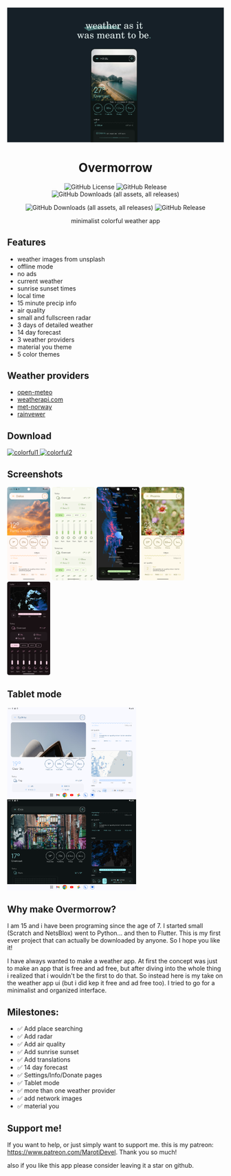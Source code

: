 ![page48](Screenshots/meant_to_be_coast.png)

<h1 align="center">Overmorrow</h1>

<div align="center">
  <img alt="GitHub License" src="https://img.shields.io/github/license/bmaroti9/Overmorrow?style=flat-square&labelColor=%231B262E&color=%23E7F5F4">
 <img alt="GitHub Release" src="https://img.shields.io/github/v/release/bmaroti9/Overmorrow?style=flat-square&labelColor=%231B262E&color=%23E7F5F4">
  <img alt="GitHub Downloads (all assets, all releases)" 
  src="https://img.shields.io/github/downloads/bmaroti9/Overmorrow/total?style=flat-square&labelColor=%231B262E&color=%23E7F5F4">

  <img alt="GitHub Downloads (all assets, all releases)"
  src="https://img.shields.io/github/stars/bmaroti9/Overmorrow?style=flat-square&labelColor=%231B262E&color=%23E7F5F4">
  <img alt="GitHub Release" src="https://img.shields.io/github/forks/bmaroti9/Overmorrow?style=flat-square&labelColor=%231B262E&color=%23E7F5F4">
</a>

minimalist colorful weather app

</div>

## Features
  - weather images from unsplash
  - offline mode
  - no ads
  - current weather
  - sunrise sunset times
  - local time
  - 15 minute precip info
  - air quality
  - small and fullscreen radar
  - 3 days of detailed weather
  - 14 day forecast
  - 3 weather providers
  - material you theme
  - 5 color themes


## Weather providers
- [open-meteo](https://open-meteo.com)
- [weatherapi.com](https://www.weatherapi.com)
- [met-norway](https://api.met.no/)
- [rainvewer](https://www.rainviewer.com/api.html)

## Download

<div align="left">
    <a href="https://play.google.com/store/apps/details?id=com.marotidev.Overmorrow">
  <img src="Screenshots/play_badge4.png" alt="colorful1" width="150">
</a>
<a href="https://apt.izzysoft.de/fdroid/index/apk/com.marotidev.Overmorrow/">
  <img src="Screenshots/IzzyOnDroid_c.png" alt="colorful2" width="150">
</a>
</div>

## Screenshots

<div align="left">
<img src="Screenshots/Screenshot_20241205_212848.png" alt="colorful2" width="100">
<img src="Screenshots/Screenshot_20241221_140407.png" alt="colorful1" width="100">
<img src="Screenshots/Screenshot_20241221_135813.png" alt="colorful3" width="100">
<img src="Screenshots/Screenshot_20241205_210845.png" alt="colorful4" width="100">
<img src="Screenshots/Screenshot_20241221_135351.png" alt="colorful5" width="100">
</div>

## Tablet mode

<div align="left">
<img src="Screenshots/Screenshot_20240820_085425.png" alt="colorful2" width="300">
<img src="Screenshots/Screenshot_20240820_084013.png" alt="colorful1" width="300">
</div>

## Why make Overmorrow?
I am 15 and i have been programing since the age of 7. I started small (Scratch and NetsBlox) 
went to Python... and then to Flutter. This is my first ever project that can actually be downloaded by anyone. So I hope you like it!

I have always wanted to make a weather app. At first the concept was just to make an app that 
is free and ad free, but after diving into the whole thing i realized that i wouldn't be the first to do that. 
So instead here is my take on the weather app ui (but i did kep it free and ad free too). I tried to go for a minimalist and organized interface. 

## Milestones:
  - ✅ Add place searching
  - ✅ Add radar
  - ✅ Add air quality
  - ✅ Add sunrise sunset
  - ✅ Add translations
  - ✅ 14 day forecast 
  - ✅ Settings/Info/Donate pages
  - ✅ Tablet mode
  - ✅ more than one weather provider
  - ✅ add network images
  - ✅ material you

## Support me!

If you want to help, or just simply want to support me.
this is my patreon: https://www.patreon.com/MarotiDevel.
Thank you so much!

also if you like this app please consider leaving it a star on github.